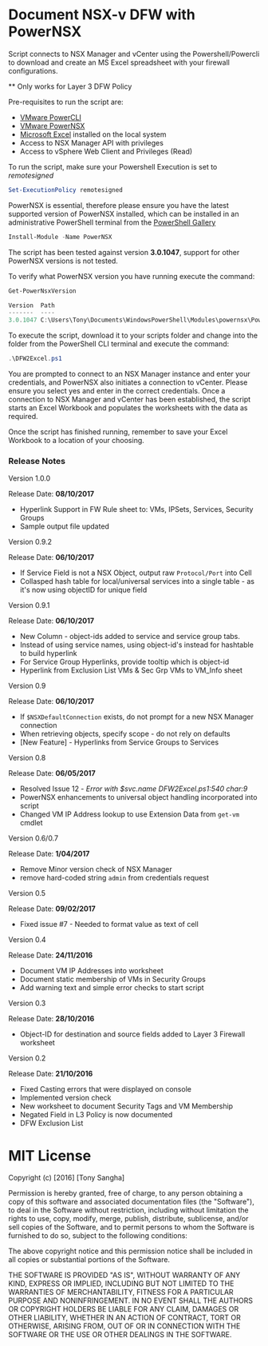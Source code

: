 # Document NSX-v DFW with PowerNSX

Script connects to NSX Manager and vCenter using the Powershell/Powercli 
to download and create an MS Excel spreadsheet with your firewall configurations.

** Only works for Layer 3 DFW Policy

Pre-requisites to run the script are:

* [VMware PowerCLI](https://www.vmware.com/support/developer/PowerCLI/)
* [VMware PowerNSX](https://github.com/vmware/powernsx)
* [Microsoft Excel](https://products.office.com/en-au/excel) installed on the local system
* Access to NSX Manager API with privileges
* Access to vSphere Web Client and Privileges (Read)

To run the script, make sure your Powershell Execution is set to *remotesigned*

``` Powershell
Set-ExecutionPolicy remotesigned
```

PowerNSX is essential, therefore please ensure you have the latest supported version of PowerNSX installed,
which can be installed in an administrative PowerShell terminal from the [PowerShell Gallery](https://www.powershellgallery.com/packages/PowerNSX/3.0.1047)

```Powershell
Install-Module -Name PowerNSX 
```
The script has been tested against version **3.0.1047**, support for other PowerNSX versions is not tested. 

To verify what PowerNSX version you have running execute the command:

```Powershell
Get-PowerNsxVersion

Version  Path                                                                     Author        CompanyName
-------  ----                                                                     ------        -----------
3.0.1047 C:\Users\Tony\Documents\WindowsPowerShell\Modules\powernsx\PowerNSX.psm1 Nick Bradford VMware
```

To execute the script, download it to your scripts folder and change into the folder from the PowerShell CLI
terminal and execute the command:

``` Powershell
.\DFW2Excel.ps1 
```

You are prompted to connect to an NSX Manager instance and enter your credentials, and PowerNSX also initiates a connection to vCenter. Please ensure you select yes and enter in the correct credentials. 
Once a connection to NSX Manager and vCenter has been established, the script starts an Excel Workbook and populates the worksheets with the data as required. 

Once the script has finished running, remember to save your Excel Workbook to a location of your choosing. 

### Release Notes

Version 1.0.0

Release Date: **08/10/2017**

* Hyperlink Support in FW Rule sheet to: VMs, IPSets, Services, Security Groups
* Sample output file updated

Version 0.9.2

Release Date: **06/10/2017**

* If Service Field is not a NSX Object, output raw `Protocol/Port` into Cell
* Collasped hash table for local/universal services into a single table - as it's now using objectID for unique field

Version 0.9.1

Release Date: **06/10/2017**

* New Column - object-ids added to service and service group tabs.
* Instead of using service names, using object-id's instead for hashtable to build hyperlink
* For Service Group Hyperlinks, provide tooltip which is object-id
* Hyperlink from Exclusion List VMs & Sec Grp VMs to VM_Info sheet

Version 0.9

Release Date: **06/10/2017**

* If `$NSXDefaultConnection` exists, do not prompt for a new NSX Manager connection
* When retrieving objects, specify scope - do not rely on defaults
* [New Feature] - Hyperlinks from Service Groups to Services

Version 0.8

Release Date: **06/05/2017**

* Resolved Issue 12 - _Error with $svc.name DFW2Excel.ps1:540 char:9_
* PowerNSX enhancements to universal object handling incorporated into script
* Changed VM IP Address lookup to use Extension Data from `get-vm` cmdlet

Version 0.6/0.7

Release Date: **1/04/2017**

* Remove Minor version check of NSX Manager
* remove hard-coded string `admin` from credentials request

Version 0.5

Release Date: **09/02/2017**

* Fixed issue #7 - Needed to format value as text of cell

Version 0.4

Release Date: **24/11/2016**

* Document VM IP Addresses into worksheet
* Document static membership of VMs in Security Groups
* Add warning text and simple error checks to start script

Version 0.3

Release Date: **28/10/2016**

* Object-ID for destination and source fields added to Layer 3 Firewall worksheet

Version 0.2 

Release Date: **21/10/2016**

* Fixed Casting errors that were displayed on console
* Implemented version check
* New worksheet to document Security Tags and VM Membership
* Negated Field in L3 Policy is now documented
* DFW Exclusion List

# MIT License

Copyright (c) [2016] [Tony Sangha]

Permission is hereby granted, free of charge, to any person obtaining a copy
of this software and associated documentation files (the "Software"), to deal
in the Software without restriction, including without limitation the rights
to use, copy, modify, merge, publish, distribute, sublicense, and/or sell
copies of the Software, and to permit persons to whom the Software is
furnished to do so, subject to the following conditions:

The above copyright notice and this permission notice shall be included in all
copies or substantial portions of the Software.

THE SOFTWARE IS PROVIDED "AS IS", WITHOUT WARRANTY OF ANY KIND, EXPRESS OR
IMPLIED, INCLUDING BUT NOT LIMITED TO THE WARRANTIES OF MERCHANTABILITY,
FITNESS FOR A PARTICULAR PURPOSE AND NONINFRINGEMENT. IN NO EVENT SHALL THE
AUTHORS OR COPYRIGHT HOLDERS BE LIABLE FOR ANY CLAIM, DAMAGES OR OTHER
LIABILITY, WHETHER IN AN ACTION OF CONTRACT, TORT OR OTHERWISE, ARISING FROM,
OUT OF OR IN CONNECTION WITH THE SOFTWARE OR THE USE OR OTHER DEALINGS IN THE
SOFTWARE.
